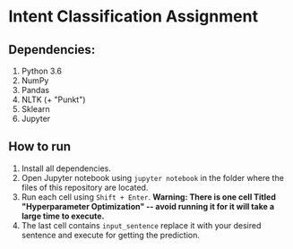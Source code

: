 # Intent Classification Assignment

## Dependencies:
1. Python 3.6
2. NumPy
3. Pandas
4. NLTK (+ "Punkt")
5. Sklearn
6. Jupyter

## How to run
1. Install all dependencies.
2. Open Jupyter notebook using `jupyter notebook` in the folder where the files of this repository are located. 
3. Run each cell using `Shift + Enter`. __Warning: There is one cell Titled "Hyperparameter Optimization" -- avoid running it for it will take a large time to execute.__
4. The last cell contains `input_sentence` replace it with your desired sentence and execute for getting the prediction.
